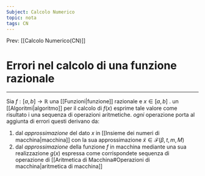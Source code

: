 ```yaml
---
Subject: Calcolo Numerico
topic: nota
tags: CN
---
```


Prev: [[Calcolo Numerico(CN)]]

# Errori nel calcolo di una funzione razionale
---
Sia $f:[a,b] \rightarrow \mathbb{R}$ una [[Funzioni|funzione]] razionale e $x \in [a,b]$ . un [[Algoritmi|algoritmo]] per il calcolo di $f(x)$ esprime tale valore come risultato i una sequenza di operazioni aritmetiche. _ogni_ operazione porta al aggiunta di errori
questi derivano da:
1. dal _approssimazione_ del dato $x$ in [[Insieme dei numeri di macchina|macchina]] con la sua approssimazione $\tilde x \in \mathscr{F}(\beta,t,m,M)$
2. dal _approssimazione_ della funzione $f$ in macchina mediante una sua realizzazione $g(x)$ espressa come corrispondete sequenza di operazione di [[Aritmetica di Macchina#Operazioni di macchina|aritmetica di macchina]]


